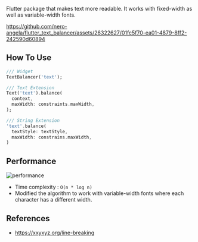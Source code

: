 Flutter package that makes text more readable.
It works with fixed-width as well as variable-width fonts.

https://github.com/nero-angela/flutter_text_balancer/assets/26322627/01fc5f70-ea01-4879-8ff2-242590d60894

## How To Use
```dart
/// Widget
TextBalancer('text');

/// Text Extension
Text('text').balance(
  context,
  maxWidth: constraints.maxWidth,
);

/// String Extension
'text'.balance(
  textStyle: textStyle,
  maxWidth: constrains.maxWidth,
)
```

## Performance
![performance](https://github.com/nero-angela/flutter_text_balancer/assets/26322627/40f1972d-863c-4d79-824a-a897a804043f)

- Time complexity : `O(n * log n)`
- Modified the algorithm to work with variable-width fonts where each character has a different width.

## References
- https://xxyxyz.org/line-breaking